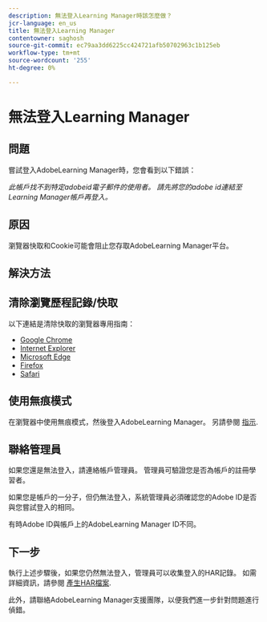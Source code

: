 ```yaml
---
description: 無法登入Learning Manager時該怎麼做？
jcr-language: en_us
title: 無法登入Learning Manager
contentowner: saghosh
source-git-commit: ec79aa3dd6225cc424721afb50702963c1b125eb
workflow-type: tm+mt
source-wordcount: '255'
ht-degree: 0%

---
```




# 無法登入Learning Manager

## 問題

嘗試登入AdobeLearning Manager時，您會看到以下錯誤：

*此帳戶找不到特定adobeid電子郵件的使用者。 請先將您的adobe id連結至Learning Manager帳戶再登入。*

<!--![](assets/prime-error-message.png)-->

## 原因

瀏覽器快取和Cookie可能會阻止您存取AdobeLearning Manager平台。

## 解決方法

## 清除瀏覽歷程記錄/快取

以下連結是清除快取的瀏覽器專用指南：

* [Google Chrome](https://support.google.com/accounts/answer/32050?co=GENIE.Platform%3DDesktop&amp;hl=en)
* [Internet Explorer](https://kb.wisc.edu/page.php?id=1514)
* [Microsoft Edge](https://www.bitdefender.com/support/how-to-clear-the-cache-and-cookies%C2%A0in-microsoft-edge-1914.html)
* [Firefox](https://kb.iu.edu/d/ahic)
* [Safari](https://oit.colorado.edu/tutorial/clear-web-browser-cache-safari-6)

## 使用無痕模式

在瀏覽器中使用無痕模式，然後登入AdobeLearning Manager。 另請參閱 [指示](https://support.google.com/chrome/answer/95464?co=GENIE.Platform%3DDesktop&amp;hl=en&amp;oco=0).

## 聯絡管理員

如果您還是無法登入，請連絡帳戶管理員。 管理員可驗證您是否為帳戶的註冊學習者。

如果您是帳戶的一分子，但仍無法登入，系統管理員必須確認您的Adobe ID是否與您嘗試登入的相同。

有時Adobe ID與帳戶上的AdobeLearning Manager ID不同。

## 下一步

執行上述步驟後，如果您仍然無法登入，管理員可以收集登入的HAR記錄。 如需詳細資訊，請參閱 [產生HAR檔案](/help/migrated/kb/generate-har-file.md).

此外，請聯絡AdobeLearning Manager支援團隊，以便我們進一步針對問題進行偵錯。
